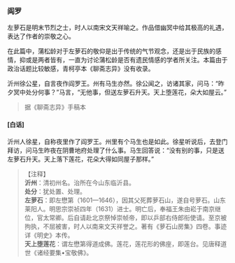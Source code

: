 <script type="text/javascript">
    var head = document.getElementsByTagName('head')[0];
    cssURL = '/public/liao.css';
    linkTag = document.createElement('link');
    linkTag.href = cssURL;
    linkTag.setAttribute('type','text/css');
    linkTag.setAttribute('rel','stylesheet');
    head.appendChild(linkTag);
</script>
### 阎罗

左萝石是明末节烈之士，时人以南宋文天祥喻之。作品借幽冥中给其极高的礼遇，表达了作者的崇敬之心。

在此篇中，蒲松龄对于左萝石的敬仰是出于传统的气节观念，还是出于民族的感情，抑或是两者皆有，一直为讨论蒲松龄是否有遗民情感的学者所关注。本篇由于政治话题比较敏感，青柯亭本《聊斋志异》没有收录。

沂州徐公星，自言夜作阎罗王。州有马生亦然。徐公闻之，访诸其家，问马：“昨夕冥中处分何事？”马言，“无他事，但送左萝石升天。天上堕莲花，朵大如屋云。”

</section>

> 据《聊斋志异》手稿本

#### [白话]
<aside>

沂州人徐星，自称夜里作了阎罗王。州里有个马生也是如此。徐星听说后，去登门拜访，问马生昨夜在阴曹地府处理了什么事。马生回答说：“没有别的事，只是送左萝石升天。天上落下莲花，花朵大得如同屋子那样。”

</aside>

> 【注释】  
<b>沂州</b>：清初州名。治所在今山东临沂县。  
<b>处分</b>：犹处置、处理。  
<b>左萝石</b>：即左懋第（1601—1646），因其父死葬萝石山，遂自号萝石。山东莱阳人。明思宗崇祯四年（1631）进士。明亡后，奉福王朱由崧于南京继位，官太常卿。后自请赴北京祭悼崇帧帝，即以乒部右侍郎衔使请。至京被拘执，不屈被害，时人以南来文天祥誉之。著有《萝石山房集》四卷。事迹详《明史》本传。  
<b>天上堕莲花</b>：谓左懋第得道成佛。莲花，莲花形的佛座，即莲台。见唐释道世《诸经要集•宝敬佛》。  
